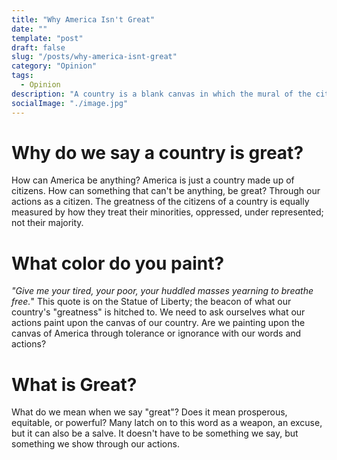 ```yaml
---
title: "Why America Isn't Great"
date: ""
template: "post"
draft: false
slug: "/posts/why-america-isnt-great"
category: "Opinion"
tags:
  - Opinion
description: "A country is a blank canvas in which the mural of the citizens paint through actions."
socialImage: "./image.jpg"
---
```


# Why do we say a country is great?
How can America be anything? America is just a country made up of citizens. How can something that can't be anything, be great? Through our actions as a citizen. The greatness of the citizens of a country is equally measured by how they treat their minorities, oppressed, under represented; not their majority.  

# What color do you paint?
_"Give me your tired, your poor, your huddled masses yearning to breathe free._" This quote is on the Statue of Liberty; the beacon of what our country's "greatness" is hitched to. We need to ask ourselves what our actions paint upon the canvas of our country. Are we painting upon the canvas of America through tolerance or ignorance with our words and actions?

# What is Great?
What do we mean when we say "great"? Does it mean prosperous, equitable, or powerful? Many latch on to this word as a weapon, an excuse, but it can also be a salve. It doesn't have to be something we say, but something we show through our actions.